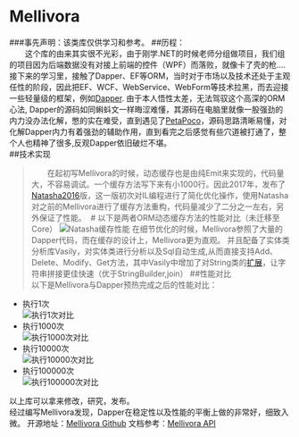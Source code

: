 # Mellivora

###事先声明：该类库仅供学习和参考。
##历程：  
&emsp;&emsp;这个库的由来其实很不光彩，由于刚学.NET的时候老师分组做项目，我们组的项目因为后端数据没有对接上前端的控件（WPF）而落败，就像卡了壳的枪....接下来的学习里，接触了Dapper、EF等ORM，当时对于市场以及技术还处于主观任性的阶段，因此把EF、WCF、WebService、WebForm等技术拉黑，而去迎接一些轻量级的框架，例如[Dapper](https://github.com/StackExchange/Dapper). 由于本人悟性太差，无法驾驭这个高深的ORM心法, Dapper的源码如同蝌蚪文一样晦涩难懂，其源码在电脑里就像一股强劲的内力没办法化解，憋的实在难受，直到遇见了[PetaPoco](https://github.com/CollaboratingPlatypus/PetaPoco)，源码思路清晰易懂，对化解Dapper内力有着强劲的辅助作用，直到看完之后感觉有些穴道被打通了，整个人也精神了很多,反观Dapper依旧破烂不堪。  
##技术实现
>&emsp;&emsp;在起初写Mellivora的时候，动态缓存也是由纯Emit来实现的，代码量大，不容易调试。一个缓存方法写下来有小1000行。因此2017年，发布了[Natasha2016](https://github.com/dotnetcore/Natasha)版，这一版初次对IL编程进行了简化优化操作，使用Natasha对之前的Mellivora进行了缓存方法重构，代码量减少了二分之一左右，另外保证了性能。  #
以下是两者ORM动态缓存方法的性能对比（未迁移至Core）
![Natasha缓存性能](https://nmslanx.github.io/Mellivora/images/Cache.png)
>在细节优化的时候，Mellivora参照了大量的Dapper代码，而在缓存的设计上，Mellivora更为直观。
并且配备了实体类分析库Vasily，对实体类进行分析以及Sql自动生成,从而直接支持Add、Delete、Modify、Get方法，其中Vasily中增加了对String类的[扩展](https://github.com/NMSLanX/Mellivora/blob/master/src/Vasily/Utils/NMSString.cs)，让字符串拼接更佳快速（优于StringBuilder,join）
##性能对比  
>以下是Mellivora与Dapper预热完成之后的性能对比：
* 执行1次  
![执行1次对比](https://nmslanx.github.io/Mellivora/images/1M.png)
* 执行1000次  
![执行1000次对比](https://nmslanx.github.io/Mellivora/images/1000M.png)
* 执行10000次  
![执行10000次对比](https://nmslanx.github.io/Mellivora/images/10000M.png)
* 执行100000次  
![执行100000次对比](https://nmslanx.github.io/Mellivora/images/100000M.png)

以上库可以拿来修改，研究，发布。  
经过编写Mellivora发现，Dapper在稳定性以及性能的平衡上做的非常好，细致入微。
开源地址：[Mellivora Github](https://github.com/NMSLanX/Mellivora)
文档参考：[Mellivora API](https://nmslanx.github.io/Mellivora/api/index.html)
